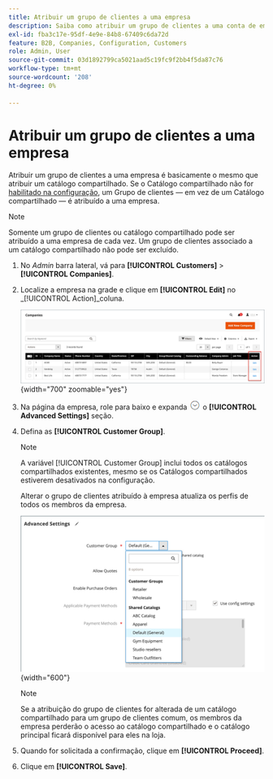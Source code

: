 ```yaml
---
title: Atribuir um grupo de clientes a uma empresa
description: Saiba como atribuir um grupo de clientes a uma conta de empresa em sua loja da Adobe Commerce.
exl-id: fba3c17e-95df-4e9e-84b8-67409c6da72d
feature: B2B, Companies, Configuration, Customers
role: Admin, User
source-git-commit: 03d1892799ca5021aad5c19fc9f2bb4f5da87c76
workflow-type: tm+mt
source-wordcount: '208'
ht-degree: 0%

---
```


# Atribuir um grupo de clientes a uma empresa

Atribuir um grupo de clientes a uma empresa é basicamente o mesmo que atribuir um catálogo compartilhado. Se o Catálogo compartilhado não for [habilitado na configuração](enable-basic-features.md), um Grupo de clientes — em vez de um Catálogo compartilhado — é atribuído a uma empresa.

>[!NOTE]
>
> Somente um grupo de clientes ou catálogo compartilhado pode ser atribuído a uma empresa de cada vez. Um grupo de clientes associado a um catálogo compartilhado não pode ser excluído.

1. No _Admin_ barra lateral, vá para **[!UICONTROL Customers]** > **[!UICONTROL Companies]**.

1. Localize a empresa na grade e clique em **[!UICONTROL Edit]** no _[!UICONTROL Action]_coluna.

   ![Editar Empresa](./assets/companies-grid-edit.png){width="700" zoomable="yes"}

1. Na página da empresa, role para baixo e expanda ![Seletor de expansão](../assets/icon-display-expand.png) o **[!UICONTROL Advanced Settings]** seção.

1. Defina as **[!UICONTROL Customer Group]**.

   >[!NOTE]
   >
   >A variável [!UICONTROL Customer Group] inclui todos os catálogos compartilhados existentes, mesmo se os Catálogos compartilhados estiverem desativados na configuração.

   Alterar o grupo de clientes atribuído à empresa atualiza os perfis de todos os membros da empresa.

   ![Alterar grupo de clientes ou catálogo compartilhado](./assets/company-advanced-settings-customer-group-admin.png){width="600"}

   >[!NOTE]
   >
   >Se a atribuição do grupo de clientes for alterada de um catálogo compartilhado para um grupo de clientes comum, os membros da empresa perderão o acesso ao catálogo compartilhado e o catálogo principal ficará disponível para eles na loja.

1. Quando for solicitada a confirmação, clique em **[!UICONTROL Proceed]**.

1. Clique em **[!UICONTROL Save]**.
